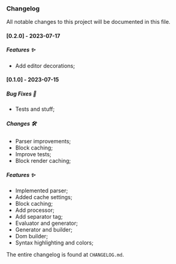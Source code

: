 ### Changelog

All notable changes to this project will be documented in this file.

#### [0.2.0] - 2023-07-17

##### Features ✨

- Add editor decorations;

#### [0.1.0] - 2023-07-15

##### Bug Fixes 🐞

- Tests and stuff;

##### Changes 🛠

- Parser improvements;
- Block caching;
- Improve tests;
- Block render caching;

##### Features ✨

- Implemented parser;
- Added cache settings;
- Block caching;
- Add processor;
- Add separator tag;
- Evaluator and generator;
- Generator and builder;
- Dom builder;
- Syntax highlighting and colors;

The entire changelog is found at `CHANGELOG.md`.

<!-- generated by git-cliff -->
